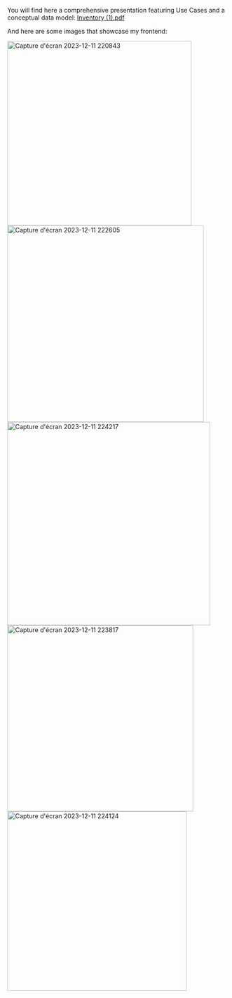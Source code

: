 You will find here a comprehensive presentation featuring Use Cases and a conceptual data model: [Inventory (1).pdf](https://github.com/HindEL3/Inventory-Laravel-Angular/files/13641771/Inventory.1.pdf)

And here are some images that showcase my frontend:


<img width="420" alt="Capture d'écran 2023-12-11 220843" src="https://github.com/HindEL3/Inventory-Laravel-Angular/assets/153544537/ba8cd070-df3a-44fb-8e5f-81f5a7e9b30a">

<img width="448" alt="Capture d'écran 2023-12-11 222605" src="https://github.com/HindEL3/Inventory-Laravel-Angular/assets/153544537/7ecdda0c-8e8e-4953-89b9-9dd3f6cc6d1b">

<img width="463" alt="Capture d'écran 2023-12-11 224217" src="https://github.com/HindEL3/Inventory-Laravel-Angular/assets/153544537/30ad0575-90a6-4e8a-a6e0-3ecf290c1df8">

<img width="424" alt="Capture d'écran 2023-12-11 223817" src="https://github.com/HindEL3/Inventory-Laravel-Angular/assets/153544537/10b25864-d33e-497a-9f2a-5f6440c910c6">

<img width="409" alt="Capture d'écran 2023-12-11 224124" src="https://github.com/HindEL3/Inventory-Laravel-Angular/assets/153544537/dee3115b-2854-427e-a026-91f0075d86cd">


